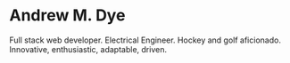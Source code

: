 Andrew M. Dye
====================

Full stack web developer. Electrical Engineer. Hockey and golf aficionado. Innovative, enthusiastic, adaptable, driven.
